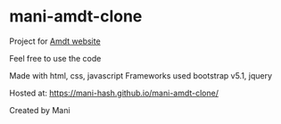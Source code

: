 # mani-amdt-clone

Project for [Amdt website](https://www.amdt.lk) 

Feel free to use the code

Made with html, css, javascript
Frameworks used bootstrap v5.1, jquery

Hosted at: https://mani-hash.github.io/mani-amdt-clone/

Created by Mani
